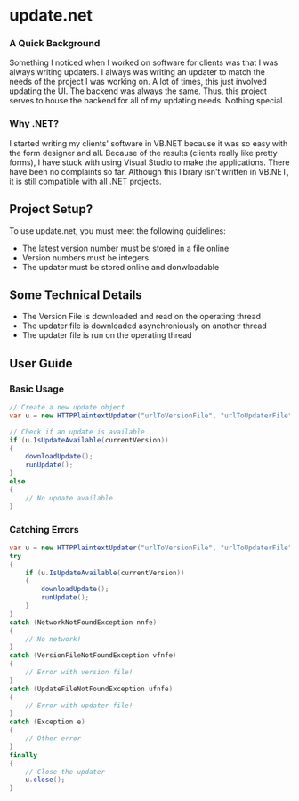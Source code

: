 update.net
=========

### A Quick Background ###

Something I noticed when I worked on software for clients was that I was always
writing updaters. I always was writing an updater to match the needs of the 
project I was working on. A lot of times, this just involved updating the UI.
The backend was always the same. Thus, this project serves to house the backend
for all of my updating needs. Nothing special.

### Why .NET? ###

I started writing my clients' software in VB.NET because it was so easy with the
form designer and all. Because of the results (clients really like pretty 
forms), I have stuck with using Visual Studio to make the applications. There 
have been no complaints so far. Although this library isn't written in VB.NET, 
it is still compatible with all .NET projects. 

## Project Setup? ##

To use update.net, you must meet the following guidelines:  

* The latest version number must be stored in a file online
* Version numbers must be integers
* The updater must be stored online and donwloadable

## Some Technical Details ##
* The Version File is downloaded and read on the operating thread
* The updater file is downloaded asynchroniously on another thread
* The updater file is run on the operating thread

User Guide
----------

### Basic Usage ###
```c#
// Create a new update object
var u = new HTTPPlaintextUpdater("urlToVersionFile", "urlToUpdaterFile", "dir");

// Check if an update is available
if (u.IsUpdateAvailable(currentVersion))
{
	downloadUpdate();
	runUpdate();
}
else
{
	// No update available
}
```

### Catching Errors ###
```c#
var u = new HTTPPlaintextUpdater("urlToVersionFile", "urlToUpdaterFile", "dir");
try
{
	if (u.IsUpdateAvailable(currentVersion))
	{
		downloadUpdate();
		runUpdate();
	}
}
catch (NetworkNotFoundException nnfe)
{
	// No network!
}
catch (VersionFileNotFoundException vfnfe)
{
	// Error with version file!
}
catch (UpdateFileNotFoundException ufnfe)
{
	// Error with updater file!
}
catch (Exception e)
{
	// Other error
}
finally
{
	// Close the updater
	u.close();
}
```
